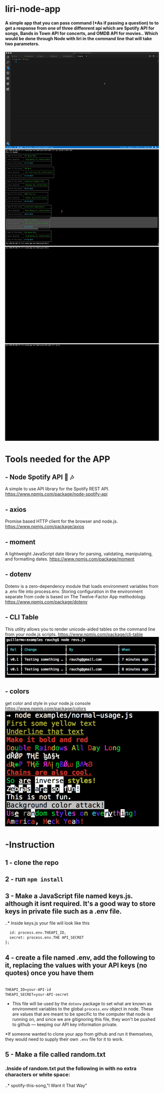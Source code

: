 # liri-node-app
#### A simple app that you can pass command (*As if passing a question) to to get a response from one of three diffenrent api which are Spotify API for songs, Bands in Town API for concerts, and OMDB API for movies.. Which would be done through Node with liri in the command line that will take two parameters.

![appgift](./images/app.gif)
![appgift](./images/app1.gif)
![appgift](./images/app2.gif)
![appgift](./images/app3.gif)


# Tools needed for the APP

## - Node Spotify API 🚀 🎶
A simple to use API library for the Spotify REST API.
https://www.npmjs.com/package/node-spotify-api

## - axios
Promise based HTTP client for the browser and node.js.
https://www.npmjs.com/package/axios

## - moment
A lightweight JavaScript date library for parsing, validating, manipulating, and formatting dates.
https://www.npmjs.com/package/moment

## - dotenv
Dotenv is a zero-dependency module that loads environment variables from a .env file into process.env. Storing configuration in the environment separate from code is based on The Twelve-Factor App methodology.
https://www.npmjs.com/package/dotenv

## - CLI Table
This utility allows you to render unicode-aided tables on the command line from your node.js scripts.
https://www.npmjs.com/package/cli-table
![cli_table](./images/cli_table.png)


## - colors
get color and style in your node.js console
https://www.npmjs.com/package/colors
![colors](./images/colors.png)

# -Instruction 

## 1 - clone the repo

## 2 - run `npm install` 

## 3 - Make a JavaScript file named keys.js. although it isnt required. It's a good way to store keys in private file such as a .env file.
..* Inside keys.js your file will look like this
```exports.THEAPI = {
  id: process.env.THEAPI_ID,
  secret: process.env.THE API_SECRET
};
```

## 4 - create a file named .env, add the following to it, replacing the values with your API keys (no quotes) once you have them
``` THE API keys

THEAPI_ID=your-API-id
THEAPI_SECRET=your-API-secret
```
  * This file will be used by the `dotenv` package to set what are known as environment variables to the global `process.env` object in node. These are values that are meant to be specific to the computer that node is running on, and since we are gitignoring this file, they won't be pushed to github — keeping our API key information private.

   *If someone wanted to clone your app from github and run it themselves, they would need to supply their own `.env` file for it to work.

## 5 - Make a file called random.txt
### .Inside of random.txt put the following in with no extra characters or white space:
..* spotify-this-song,"I Want it That Way"



